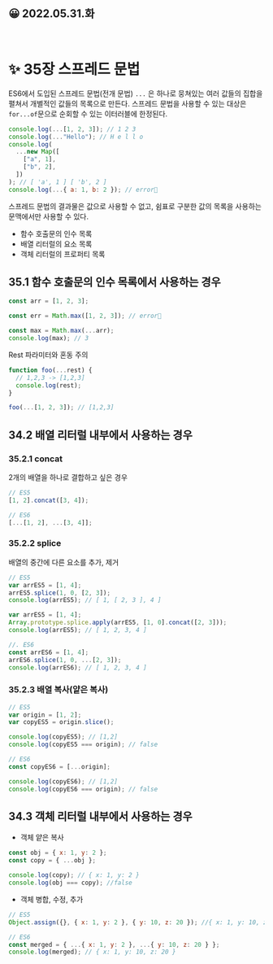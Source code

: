 ## 😀 2022.05.31.화

<br/>

# ✨ 35장 스프레드 문법

ES6에서 도입된 스프레드 문법(전개 문법) `...` 은 하나로 뭉쳐있는 여러 값들의 집합을 펼쳐서 개별적인 값들의 목록으로 만든다.
스프레드 문법을 사용할 수 있는 대상은 `for...of`문으로 순회할 수 있는 이터러블에 한정된다.

```javascript
console.log(...[1, 2, 3]); // 1 2 3
console.log(..."Hello"); // H e l l o
console.log(
  ...new Map([
    ["a", 1],
    ["b", 2],
  ])
); // [ 'a', 1 ] [ 'b', 2 ]
console.log(...{ a: 1, b: 2 }); // error🚨
```

스프레드 문법의 결과물은 값으로 사용할 수 없고, 쉼표로 구분한 값의 목록을 사용하는 문맥에서만 사용할 수 있다.

- 함수 호출문의 인수 목록
- 배열 리터럴의 요소 목록
- 객체 리터럴의 프로퍼티 목록

## 35.1 함수 호출문의 인수 목록에서 사용하는 경우

```javascript
const arr = [1, 2, 3];

const err = Math.max([1, 2, 3]); // error🚨

const max = Math.max(...arr);
console.log(max); // 3
```

Rest 파라미터와 혼동 주의

```javascript
function foo(...rest) {
  // 1,2,3 -> [1,2,3]
  console.log(rest);
}

foo(...[1, 2, 3]); // [1,2,3]
```

## 34.2 배열 리터럴 내부에서 사용하는 경우

### 35.2.1 concat

2개의 배열을 하나로 결합하고 싶은 경우

```javascript
// ES5
[1, 2].concat([3, 4]);
```

```javascript
// ES6
[...[1, 2], ...[3, 4]];
```

### 35.2.2 splice

배열의 중간에 다른 요소를 추가, 제거

```javascript
// ES5
var arrES5 = [1, 4];
arrES5.splice(1, 0, [2, 3]);
console.log(arrES5); // [ 1, [ 2, 3 ], 4 ]
```

```javascript
var arrES5 = [1, 4];
Array.prototype.splice.apply(arrES5, [1, 0].concat([2, 3]));
console.log(arrES5); // [ 1, 2, 3, 4 ]
```

```javascript
//. ES6
const arrES6 = [1, 4];
arrES6.splice(1, 0, ...[2, 3]);
console.log(arrES6); // [ 1, 2, 3, 4 ]
```

### 35.2.3 배열 복사(얕은 복사)

```javascript
// ES5
var origin = [1, 2];
var copyES5 = origin.slice();

console.log(copyES5); // [1,2]
console.log(copyES5 === origin); // false
```

```javascript
// ES6
const copyES6 = [...origin];

console.log(copyES6); // [1,2]
console.log(copyES6 === origin); // false
```

## 34.3 객체 리터럴 내부에서 사용하는 경우

- 객체 얕은 복사

```javascript
const obj = { x: 1, y: 2 };
const copy = { ...obj };

console.log(copy); // { x: 1, y: 2 }
console.log(obj === copy); //false
```

- 객체 병합, 수정, 추가

```javascript
// ES5
Object.assign({}, { x: 1, y: 2 }, { y: 10, z: 20 }); //{ x: 1, y: 10, z: 20 }
```

```javascript
// ES6
const merged = { ...{ x: 1, y: 2 }, ...{ y: 10, z: 20 } };
console.log(merged); // { x: 1, y: 10, z: 20 }
```
